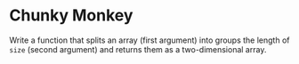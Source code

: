 # Chunky Monkey
Write a function that splits an array (first argument) into groups the length of ```size``` (second argument) and returns them as a two-dimensional array.

